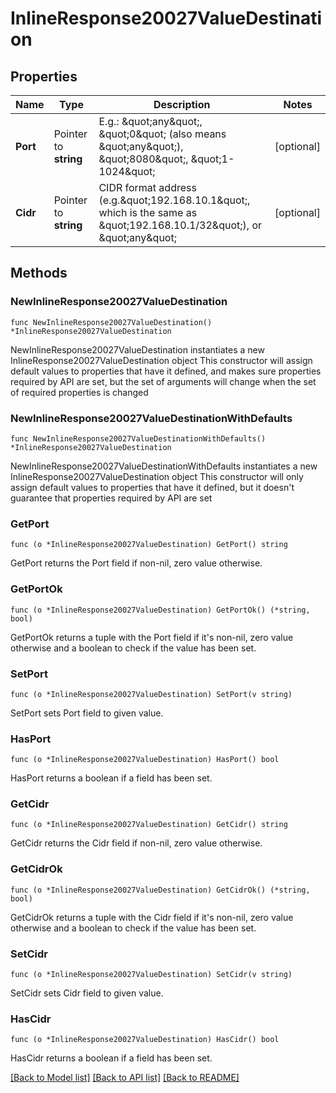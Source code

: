 # InlineResponse20027ValueDestination

## Properties

Name | Type | Description | Notes
------------ | ------------- | ------------- | -------------
**Port** | Pointer to **string** | E.g.: \&quot;any\&quot;, \&quot;0\&quot; (also means \&quot;any\&quot;), \&quot;8080\&quot;, \&quot;1-1024\&quot; | [optional] 
**Cidr** | Pointer to **string** | CIDR format address (e.g.\&quot;192.168.10.1\&quot;, which is the same as \&quot;192.168.10.1/32\&quot;), or \&quot;any\&quot; | [optional] 

## Methods

### NewInlineResponse20027ValueDestination

`func NewInlineResponse20027ValueDestination() *InlineResponse20027ValueDestination`

NewInlineResponse20027ValueDestination instantiates a new InlineResponse20027ValueDestination object
This constructor will assign default values to properties that have it defined,
and makes sure properties required by API are set, but the set of arguments
will change when the set of required properties is changed

### NewInlineResponse20027ValueDestinationWithDefaults

`func NewInlineResponse20027ValueDestinationWithDefaults() *InlineResponse20027ValueDestination`

NewInlineResponse20027ValueDestinationWithDefaults instantiates a new InlineResponse20027ValueDestination object
This constructor will only assign default values to properties that have it defined,
but it doesn't guarantee that properties required by API are set

### GetPort

`func (o *InlineResponse20027ValueDestination) GetPort() string`

GetPort returns the Port field if non-nil, zero value otherwise.

### GetPortOk

`func (o *InlineResponse20027ValueDestination) GetPortOk() (*string, bool)`

GetPortOk returns a tuple with the Port field if it's non-nil, zero value otherwise
and a boolean to check if the value has been set.

### SetPort

`func (o *InlineResponse20027ValueDestination) SetPort(v string)`

SetPort sets Port field to given value.

### HasPort

`func (o *InlineResponse20027ValueDestination) HasPort() bool`

HasPort returns a boolean if a field has been set.

### GetCidr

`func (o *InlineResponse20027ValueDestination) GetCidr() string`

GetCidr returns the Cidr field if non-nil, zero value otherwise.

### GetCidrOk

`func (o *InlineResponse20027ValueDestination) GetCidrOk() (*string, bool)`

GetCidrOk returns a tuple with the Cidr field if it's non-nil, zero value otherwise
and a boolean to check if the value has been set.

### SetCidr

`func (o *InlineResponse20027ValueDestination) SetCidr(v string)`

SetCidr sets Cidr field to given value.

### HasCidr

`func (o *InlineResponse20027ValueDestination) HasCidr() bool`

HasCidr returns a boolean if a field has been set.


[[Back to Model list]](../README.md#documentation-for-models) [[Back to API list]](../README.md#documentation-for-api-endpoints) [[Back to README]](../README.md)


